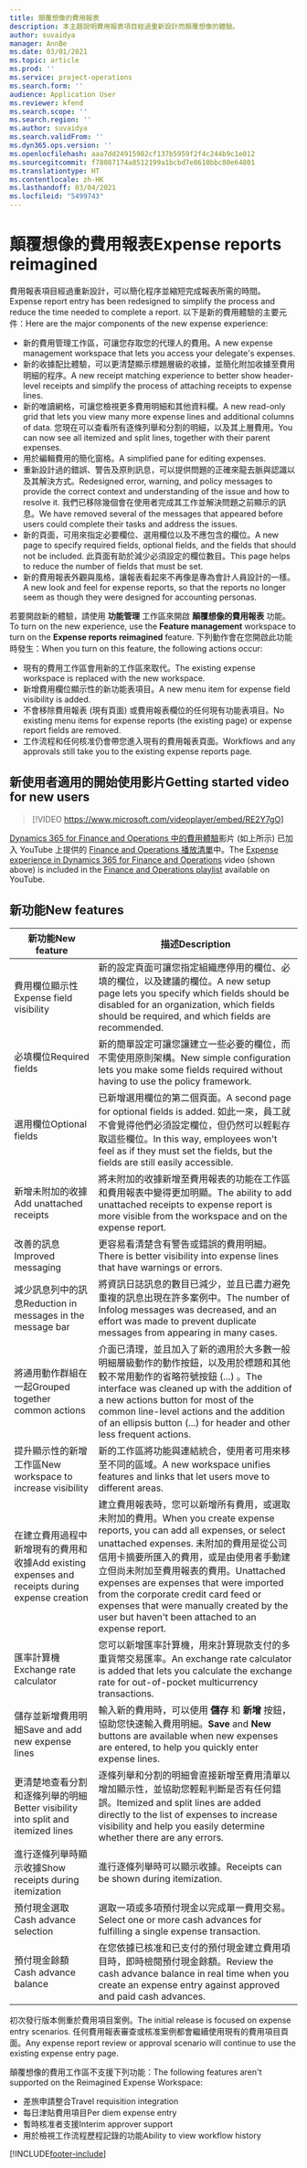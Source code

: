 ```yaml
---
title: 顛覆想像的費用報表
description: 本主題說明費用報表項目經過重新設計而顛覆想像的體驗。
author: suvaidya
manager: AnnBe
ms.date: 03/01/2021
ms.topic: article
ms.prod: ''
ms.service: project-operations
ms.search.form: ''
audience: Application User
ms.reviewer: kfend
ms.search.scope: ''
ms.search.region: ''
ms.author: suvaidya
ms.search.validFrom: ''
ms.dyn365.ops.version: ''
ms.openlocfilehash: aaa7dd24915982cf137b5959f2f4c244b9c1e012
ms.sourcegitcommit: f78087174a8512199a1bcbd7e8610bbc80e64801
ms.translationtype: HT
ms.contentlocale: zh-HK
ms.lasthandoff: 03/04/2021
ms.locfileid: "5499743"
---
```

# <a name="expense-reports-reimagined"></a><span data-ttu-id="2e23b-103">顛覆想像的費用報表</span><span class="sxs-lookup"><span data-stu-id="2e23b-103">Expense reports reimagined</span></span>

<span data-ttu-id="2e23b-104">費用報表項目經過重新設計，可以簡化程序並縮短完成報表所需的時間。</span><span class="sxs-lookup"><span data-stu-id="2e23b-104">Expense report entry has been redesigned to simplify the process and reduce the time needed to complete a report.</span></span> <span data-ttu-id="2e23b-105">以下是新的費用體驗的主要元件：</span><span class="sxs-lookup"><span data-stu-id="2e23b-105">Here are the major components of the new expense experience:</span></span>

- <span data-ttu-id="2e23b-106">新的費用管理工作區，可讓您存取您的代理人的費用。</span><span class="sxs-lookup"><span data-stu-id="2e23b-106">A new expense management workspace that lets you access your delegate's expenses.</span></span>
- <span data-ttu-id="2e23b-107">新的收據配比體驗，可以更清楚顯示標題層級的收據，並簡化附加收據至費用明細的程序。</span><span class="sxs-lookup"><span data-stu-id="2e23b-107">A new receipt matching experience to better show header-level receipts and simplify the process of attaching receipts to expense lines.</span></span>
- <span data-ttu-id="2e23b-108">新的唯讀網格，可讓您檢視更多費用明細和其他資料欄。</span><span class="sxs-lookup"><span data-stu-id="2e23b-108">A new read-only grid that lets you view many more expense lines and additional columns of data.</span></span> <span data-ttu-id="2e23b-109">您現在可以查看所有逐條列舉和分割的明細，以及其上層費用。</span><span class="sxs-lookup"><span data-stu-id="2e23b-109">You can now see all itemized and split lines, together with their parent expenses.</span></span>
- <span data-ttu-id="2e23b-110">用於編輯費用的簡化窗格。</span><span class="sxs-lookup"><span data-stu-id="2e23b-110">A simplified pane for editing expenses.</span></span>
- <span data-ttu-id="2e23b-111">重新設計過的錯誤、警告及原則訊息，可以提供問題的正確來龍去脈與認識以及其解決方式。</span><span class="sxs-lookup"><span data-stu-id="2e23b-111">Redesigned error, warning, and policy messages to provide the correct context and understanding of the issue and how to resolve it.</span></span> <span data-ttu-id="2e23b-112">我們已移除幾個會在使用者完成其工作並解決問題之前顯示的訊息。</span><span class="sxs-lookup"><span data-stu-id="2e23b-112">We have removed several of the messages that appeared before users could complete their tasks and address the issues.</span></span>
- <span data-ttu-id="2e23b-113">新的頁面，可用來指定必要欄位、選用欄位以及不應包含的欄位。</span><span class="sxs-lookup"><span data-stu-id="2e23b-113">A new page to specify required fields, optional fields, and the fields that should not be included.</span></span> <span data-ttu-id="2e23b-114">此頁面有助於減少必須設定的欄位數目。</span><span class="sxs-lookup"><span data-stu-id="2e23b-114">This page helps to reduce the number of fields that must be set.</span></span>
- <span data-ttu-id="2e23b-115">新的費用報表外觀與風格，讓報表看起來不再像是專為會計人員設計的一樣。</span><span class="sxs-lookup"><span data-stu-id="2e23b-115">A new look and feel for expense reports, so that the reports no longer seem as though they were designed for accounting personas.</span></span>

<span data-ttu-id="2e23b-116">若要開啟新的體驗，請使用 **功能管理** 工作區來開啟 **顛覆想像的費用報表** 功能。</span><span class="sxs-lookup"><span data-stu-id="2e23b-116">To turn on the new experience, use the **Feature management** workspace to turn on the **Expense reports reimagined** feature.</span></span> <span data-ttu-id="2e23b-117">下列動作會在您開啟此功能時發生：</span><span class="sxs-lookup"><span data-stu-id="2e23b-117">When you turn on this feature, the following actions occur:</span></span>

- <span data-ttu-id="2e23b-118">現有的費用工作區會用新的工作區來取代。</span><span class="sxs-lookup"><span data-stu-id="2e23b-118">The existing expense workspace is replaced with the new workspace.</span></span>
- <span data-ttu-id="2e23b-119">新增費用欄位顯示性的新功能表項目。</span><span class="sxs-lookup"><span data-stu-id="2e23b-119">A new menu item for expense field visibility is added.</span></span>
- <span data-ttu-id="2e23b-120">不會移除費用報表 (現有頁面) 或費用報表欄位的任何現有功能表項目。</span><span class="sxs-lookup"><span data-stu-id="2e23b-120">No existing menu items for expense reports (the existing page) or expense report fields are removed.</span></span>
- <span data-ttu-id="2e23b-121">工作流程和任何核准仍會帶您進入現有的費用報表頁面。</span><span class="sxs-lookup"><span data-stu-id="2e23b-121">Workflows and any approvals still take you to the existing expense reports page.</span></span>

## <a name="getting-started-video-for-new-users"></a><span data-ttu-id="2e23b-122">新使用者適用的開始使用影片</span><span class="sxs-lookup"><span data-stu-id="2e23b-122">Getting started video for new users</span></span>

> [!VIDEO https://www.microsoft.com/videoplayer/embed/RE2Y7gO]

<span data-ttu-id="2e23b-123">[Dynamics 365 for Finance and Operations 中的費用體驗](https://youtu.be/Ocy-MsTvEE0)影片 (如上所示) 已加入 YouTube 上提供的 [Finance and Operations 播放清單](https://www.youtube.com/playlist?list=PLcakwueIHoT_SYfIaPGoOhloFoCXiUSyW)中。</span><span class="sxs-lookup"><span data-stu-id="2e23b-123">The [Expense experience in Dynamics 365 for Finance and Operations](https://youtu.be/Ocy-MsTvEE0) video (shown above) is included in the [Finance and Operations playlist](https://www.youtube.com/playlist?list=PLcakwueIHoT_SYfIaPGoOhloFoCXiUSyW) available on YouTube.</span></span>

## <a name="new-features"></a><span data-ttu-id="2e23b-124">新功能</span><span class="sxs-lookup"><span data-stu-id="2e23b-124">New features</span></span>

| <span data-ttu-id="2e23b-125">新功能</span><span class="sxs-lookup"><span data-stu-id="2e23b-125">New feature</span></span> | <span data-ttu-id="2e23b-126">描述</span><span class="sxs-lookup"><span data-stu-id="2e23b-126">Description</span></span> |
|---|----|
| <span data-ttu-id="2e23b-127">費用欄位顯示性</span><span class="sxs-lookup"><span data-stu-id="2e23b-127">Expense field visibility</span></span> | <span data-ttu-id="2e23b-128">新的設定頁面可讓您指定組織應停用的欄位、必填的欄位，以及建議的欄位。</span><span class="sxs-lookup"><span data-stu-id="2e23b-128">A new setup page lets you specify which fields should be disabled for an organization, which fields should be required, and which fields are recommended.</span></span> |
| <span data-ttu-id="2e23b-129">必填欄位</span><span class="sxs-lookup"><span data-stu-id="2e23b-129">Required fields</span></span> | <span data-ttu-id="2e23b-130">新的簡單設定可讓您讓建立一些必要的欄位，而不需使用原則架構。</span><span class="sxs-lookup"><span data-stu-id="2e23b-130">New simple configuration lets you make some fields required without having to use the policy framework.</span></span> |
| <span data-ttu-id="2e23b-131">選用欄位</span><span class="sxs-lookup"><span data-stu-id="2e23b-131">Optional fields</span></span> | <span data-ttu-id="2e23b-132">已新增選用欄位的第二個頁面。</span><span class="sxs-lookup"><span data-stu-id="2e23b-132">A second page for optional fields is added.</span></span> <span data-ttu-id="2e23b-133">如此一來，員工就不會覺得他們必須設定欄位，但仍然可以輕鬆存取這些欄位。</span><span class="sxs-lookup"><span data-stu-id="2e23b-133">In this way, employees won't feel as if they must set the fields, but the fields are still easily accessible.</span></span> |
| <span data-ttu-id="2e23b-134">新增未附加的收據</span><span class="sxs-lookup"><span data-stu-id="2e23b-134">Add unattached receipts</span></span> | <span data-ttu-id="2e23b-135">將未附加的收據新增至費用報表的功能在工作區和費用報表中變得更加明顯。</span><span class="sxs-lookup"><span data-stu-id="2e23b-135">The ability to add unattached receipts to expense report is more visible from the workspace and on the expense report.</span></span> |
| <span data-ttu-id="2e23b-136">改善的訊息</span><span class="sxs-lookup"><span data-stu-id="2e23b-136">Improved messaging</span></span> | <span data-ttu-id="2e23b-137">更容易看清楚含有警告或錯誤的費用明細。</span><span class="sxs-lookup"><span data-stu-id="2e23b-137">There is better visibility into expense lines that have warnings or errors.</span></span> |
| <span data-ttu-id="2e23b-138">減少訊息列中的訊息</span><span class="sxs-lookup"><span data-stu-id="2e23b-138">Reduction in messages in the message bar</span></span>| <span data-ttu-id="2e23b-139">將資訊日誌訊息的數目已減少，並且已盡力避免重複的訊息出現在許多案例中。</span><span class="sxs-lookup"><span data-stu-id="2e23b-139">The number of Infolog messages was decreased, and an effort was made to prevent duplicate messages from appearing in many cases.</span></span> |
| <span data-ttu-id="2e23b-140">將通用動作群組在一起</span><span class="sxs-lookup"><span data-stu-id="2e23b-140">Grouped together common actions</span></span> | <span data-ttu-id="2e23b-141">介面已清理，並且加入了新的適用於大多數一般明細層級動作的動作按鈕，以及用於標題和其他較不常用動作的省略符號按鈕 (...) 。</span><span class="sxs-lookup"><span data-stu-id="2e23b-141">The interface was cleaned up with the addition of a new actions button for most of the common line-level actions and the addition of an ellipsis button (...) for header and other less frequent actions.</span></span> |
| <span data-ttu-id="2e23b-142">提升顯示性的新增工作區</span><span class="sxs-lookup"><span data-stu-id="2e23b-142">New workspace to increase visibility</span></span> | <span data-ttu-id="2e23b-143">新的工作區將功能與連結統合，使用者可用來移至不同的區域。</span><span class="sxs-lookup"><span data-stu-id="2e23b-143">A new workspace unifies features and links that let users move to different areas.</span></span> |
| <span data-ttu-id="2e23b-144">在建立費用過程中新增現有的費用和收據</span><span class="sxs-lookup"><span data-stu-id="2e23b-144">Add existing expenses and receipts during expense creation</span></span> | <span data-ttu-id="2e23b-145">建立費用報表時，您可以新增所有費用，或選取未附加的費用。</span><span class="sxs-lookup"><span data-stu-id="2e23b-145">When you create expense reports, you can add all expenses, or select unattached expenses.</span></span> <span data-ttu-id="2e23b-146">未附加的費用是從公司信用卡摘要所匯入的費用，或是由使用者手動建立但尚未附加至費用報表的費用。</span><span class="sxs-lookup"><span data-stu-id="2e23b-146">Unattached expenses are expenses that were imported from the corporate credit card feed or expenses that were manually created by the user but haven't been attached to an expense report.</span></span>|
| <span data-ttu-id="2e23b-147">匯率計算機</span><span class="sxs-lookup"><span data-stu-id="2e23b-147">Exchange rate calculator</span></span> | <span data-ttu-id="2e23b-148">您可以新增匯率計算機，用來計算現款支付的多重貨幣交易匯率。</span><span class="sxs-lookup"><span data-stu-id="2e23b-148">An exchange rate calculator is added that lets you calculate the exchange rate for out-of-pocket multicurrency transactions.</span></span> |
| <span data-ttu-id="2e23b-149">儲存並新增費用明細</span><span class="sxs-lookup"><span data-stu-id="2e23b-149">Save and add new expense lines</span></span> | <span data-ttu-id="2e23b-150">輸入新的費用時，可以使用 **儲存** 和 **新增** 按鈕，協助您快速輸入費用明細。</span><span class="sxs-lookup"><span data-stu-id="2e23b-150">**Save** and **New** buttons are available when new expenses are entered, to help you quickly enter expense lines.</span></span> |
| <span data-ttu-id="2e23b-151">更清楚地查看分割和逐條列舉的明細</span><span class="sxs-lookup"><span data-stu-id="2e23b-151">Better visibility into split and itemized lines</span></span> | <span data-ttu-id="2e23b-152">逐條列舉和分割的明細會直接新增至費用清單以增加顯示性，並協助您輕鬆判斷是否有任何錯誤。</span><span class="sxs-lookup"><span data-stu-id="2e23b-152">Itemized and split lines are added directly to the list of expenses to increase visibility and help you easily determine whether there are any errors.</span></span> |
| <span data-ttu-id="2e23b-153">進行逐條列舉時顯示收據</span><span class="sxs-lookup"><span data-stu-id="2e23b-153">Show receipts during itemization</span></span> | <span data-ttu-id="2e23b-154">進行逐條列舉時可以顯示收據。</span><span class="sxs-lookup"><span data-stu-id="2e23b-154">Receipts can be shown during itemization.</span></span> |
| <span data-ttu-id="2e23b-155">預付現金選取</span><span class="sxs-lookup"><span data-stu-id="2e23b-155">Cash advance selection</span></span> | <span data-ttu-id="2e23b-156">選取一項或多項預付現金以完成單一費用交易。</span><span class="sxs-lookup"><span data-stu-id="2e23b-156">Select one or more cash advances for fulfilling a single expense transaction.</span></span> |
| <span data-ttu-id="2e23b-157">預付現金餘額</span><span class="sxs-lookup"><span data-stu-id="2e23b-157">Cash advance balance</span></span> | <span data-ttu-id="2e23b-158">在您依據已核准和已支付的預付現金建立費用項目時，即時檢閱預付現金餘額。</span><span class="sxs-lookup"><span data-stu-id="2e23b-158">Review the cash advance balance in real time when you create an expense entry against approved and paid cash advances.</span></span> |

<span data-ttu-id="2e23b-159">初次發行版本側重於費用項目案例。</span><span class="sxs-lookup"><span data-stu-id="2e23b-159">The initial release is focused on expense entry scenarios.</span></span> <span data-ttu-id="2e23b-160">任何費用報表審查或核准案例都會繼續使用現有的費用項目頁面。</span><span class="sxs-lookup"><span data-stu-id="2e23b-160">Any expense report review or approval scenario will continue to use the existing expense entry page.</span></span>

<span data-ttu-id="2e23b-161">顛覆想像的費用工作區不支援下列功能：</span><span class="sxs-lookup"><span data-stu-id="2e23b-161">The following features aren't supported on the Reimagined Expense Workspace:</span></span>

- <span data-ttu-id="2e23b-162">差旅申請整合</span><span class="sxs-lookup"><span data-stu-id="2e23b-162">Travel requisition integration</span></span>
- <span data-ttu-id="2e23b-163">每日津貼費用項目</span><span class="sxs-lookup"><span data-stu-id="2e23b-163">Per diem expense entry</span></span>
- <span data-ttu-id="2e23b-164">暫時核准者支援</span><span class="sxs-lookup"><span data-stu-id="2e23b-164">Interim approver support</span></span>
- <span data-ttu-id="2e23b-165">用於檢視工作流程歷程記錄的功能</span><span class="sxs-lookup"><span data-stu-id="2e23b-165">Ability to view workflow history</span></span>


[!INCLUDE[footer-include](../includes/footer-banner.md)]
